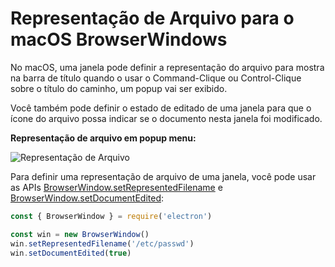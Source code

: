 # Representação de Arquivo para o macOS BrowserWindows

No macOS, uma janela pode definir a representação do arquivo para mostra na barra de título quando o usar o Command-Clique ou Control-Clique sobre o título do caminho, um popup vai ser exibido.

Você também pode definir o estado de editado de uma janela para que o ícone do arquivo possa indicar se o documento nesta janela foi modificado.

__Representação de arquivo em popup menu:__

![Representação de Arquivo](https://cloud.githubusercontent.com/assets/639601/5082061/670a949a-6f14-11e4-987a-9aaa04b23c1d.png)

Para definir uma representação de arquivo de uma janela, você pode usar as APIs [BrowserWindow.setRepresentedFilename](../api/browser-window.md#winsetrepresentedfilenamefilename-macos) e [BrowserWindow.setDocumentEdited](../api/browser-window.md#winsetdocumenteditededited-macos):

```javascript
const { BrowserWindow } = require('electron')

const win = new BrowserWindow()
win.setRepresentedFilename('/etc/passwd')
win.setDocumentEdited(true)
```
